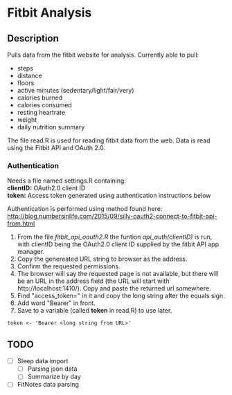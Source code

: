 # Fitbit Analysis

## Description
Pulls data from the fitbit website for analysis. Currently able to pull:
 * steps
 * distance
 * floors
 * active minutes (sedentary/light/fair/very)
 * calories burned
 * calories consumed
 * resting heartrate
 * weight
 * daily nutrition summary

The file read.R is used for reading fitbit data from the web. Data is read using the Fitbit API and OAuth 2.0.

### Authentication
Needs a file named settings.R containing:  
**clientID:** OAuth2.0 client ID  
**token:** Access token generated using authentication instructions below


Authentication is performed using method found here: http://blog.numbersinlife.com/2015/09/silly-oauth2-connect-to-fitbit-api-from.html

1. From the file *fitbit_api_oauth2.R* the funtion *api_auth(clientID)* is run, with clientID being the OAuth2.0 client ID supplied by the fitbit API app manager.
2. Copy the genereated URL string to browser as the address.
3. Confirm the requested permissions.
4. The browser will say the requested page is not available, but there will be an URL in the address field (the URL will start with http://localhost:1410/). Copy and paste the returned url somewhere.
5. Find "access_token=" in it and copy the long string after the equals sign.
6. Add word "Bearer" in front. 
7. Save to a variable (called **token** in read.R) to use later.

```Rscript  
token <- 'Bearer <long string from URL>'
```

## TODO
- [ ] Sleep data import
  - [ ] Parsing json data
  - [ ] Summarize by day
- [ ] FitNotes data parsing
